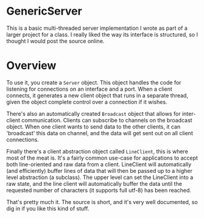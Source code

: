 GenericServer
==============

This is a basic multi-threaded server implementation I wrote as part of 
a larger project for a class. I really liked the way its interface is structured,
so I thought I would post the source online.

# Overview

To use it, you create a `Server` object. This object handles the code
for listening for connections on an interface and a port. When a client
connects, it generates a new client object that runs in a separate thread, given
the object complete control over a connection if it wishes. 

There's also an automatically created `Broadcast` object that allows for inter-client
communication. Clients can subscribe to channels on the broadcast object. When
one client wants to send data to the other clients, it can 'broadcast' this
data on channel, and the data will get sent out on all client connections.

Finally there's a client abstraction object called `LineClient`, this is where
most of the meat is. It's a fairly common use-case for applications to 
accept both line-oriented and raw data from a client. LineClient will automatically
(and efficiently) buffer lines of data that will then be passed up to a
higher level abstraction (a subclass). The upper level can set the LineClient
into a raw state, and the line client will automatically buffer the data
until the requested number of characters (it supports full utf-8) has been 
reached.

That's pretty much it. The source is short, and it's very well documented, 
so dig in if you like this kind of stuff.
